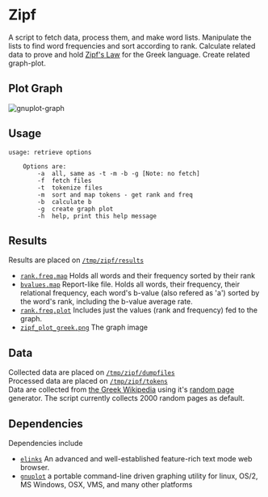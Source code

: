 # Zipf
A script to fetch data, process them, and make word lists. Manipulate the lists to find word frequencies and sort according to rank. Calculate related data to prove and hold [Zipf's Law](http://en.wikipedia.org/wiki/Zipf#Zipf.27s_law) for the Greek language. Create related graph-plot. 

## Plot Graph
![gnuplot-graph](zipf/raw/master/data/results/zipf_plot_greek.png)

## Usage 

	usage: retrieve options

		Options are:
			-a	all, same as -t -m -b -g [Note: no fetch]
			-f	fetch files
			-t	tokenize files
			-m	sort and map tokens - get rank and freq
			-b	calculate b
			-g	create graph plot
			-h	help, print this help message

## Results
Results are placed on [`/tmp/zipf/results`](zipf/tree/master/data/results)

* [`rank.freq.map`](zipf/blob/master/data/results/rank.freq.map) Holds all words and their frequency sorted by their rank
* [`bvalues.map`](zipf/blob/master/data/results/bvalues.map) Report-like file. Holds all words, their frequency, their relational frequency, each word's b-value (also refered as 'a') sorted by the word's rank, including the b-value average rate.
* [`rank.freq.plot`](zipf/blob/master/data/results/rank.freq.plot) Includes just the values (rank and frequency) fed to the graph.
* [`zipf_plot_greek.png`](zipf/blob/master/data/results/zipf_plot_greek.png) The graph image

## Data
Collected data are placed on [`/tmp/zipf/dumpfiles`](zipf/tree/master/data/dumpfiles) <br/>
Processed data are placed on [`/tmp/zipf/tokens`](zipf/tree/master/data/tokens) <br/>
Data are collected from [the Greek Wikipedia](http://el.wikipedia.org) using it's [random page](http://el.wikipedia.org/wiki/%CE%95%CE%B9%CE%B4%CE%B9%CE%BA%CF%8C:%CE%A4%CF%85%CF%87%CE%B1%CE%AF%CE%B1) generator. The script currently collects 2000 random pages as default.

## Dependencies
Dependencies include 

* [`elinks`](http://elinks.or.cz/) An advanced and well-established feature-rich text mode web browser.
* [`gnuplot`](http://www.gnuplot.info/) a portable command-line driven graphing utility for linux, OS/2, MS Windows, OSX, VMS, and many other platforms

